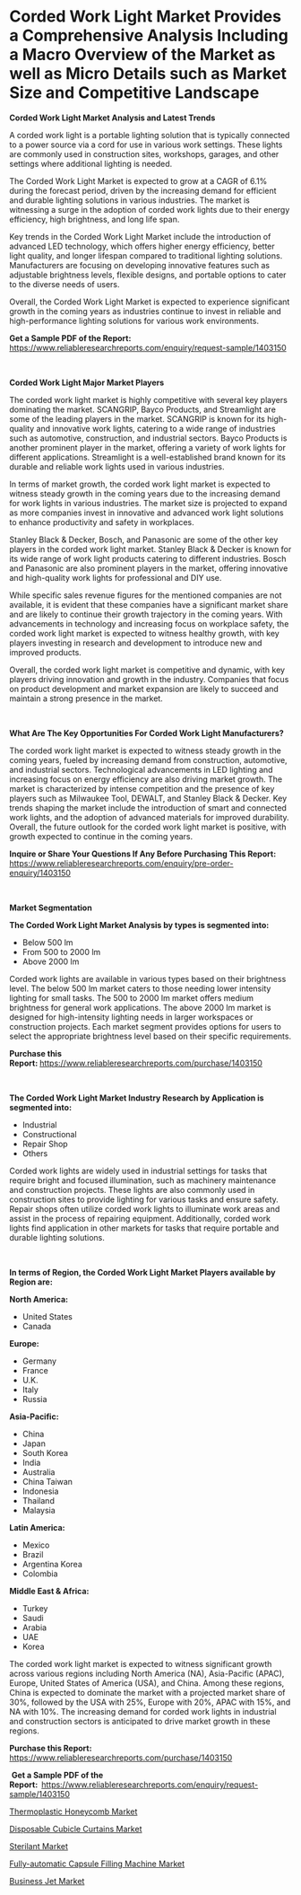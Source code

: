 <p><h1>Corded Work Light Market Provides a Comprehensive Analysis Including a Macro Overview of the Market as well as Micro Details such as Market Size and Competitive Landscape</h1></p><p><strong>Corded Work Light Market Analysis and Latest Trends</strong></p>
<p><p>A corded work light is a portable lighting solution that is typically connected to a power source via a cord for use in various work settings. These lights are commonly used in construction sites, workshops, garages, and other settings where additional lighting is needed.</p><p>The Corded Work Light Market is expected to grow at a CAGR of 6.1% during the forecast period, driven by the increasing demand for efficient and durable lighting solutions in various industries. The market is witnessing a surge in the adoption of corded work lights due to their energy efficiency, high brightness, and long life span.</p><p>Key trends in the Corded Work Light Market include the introduction of advanced LED technology, which offers higher energy efficiency, better light quality, and longer lifespan compared to traditional lighting solutions. Manufacturers are focusing on developing innovative features such as adjustable brightness levels, flexible designs, and portable options to cater to the diverse needs of users.</p><p>Overall, the Corded Work Light Market is expected to experience significant growth in the coming years as industries continue to invest in reliable and high-performance lighting solutions for various work environments.</p></p>
<p><strong>Get a Sample PDF of the Report:&nbsp;</strong> <a href="https://www.reliableresearchreports.com/enquiry/request-sample/1403150">https://www.reliableresearchreports.com/enquiry/request-sample/1403150</a></p>
<p>&nbsp;</p>
<p><strong>Corded Work Light Major Market Players</strong></p>
<p><p>The corded work light market is highly competitive with several key players dominating the market. SCANGRIP, Bayco Products, and Streamlight are some of the leading players in the market. SCANGRIP is known for its high-quality and innovative work lights, catering to a wide range of industries such as automotive, construction, and industrial sectors. Bayco Products is another prominent player in the market, offering a variety of work lights for different applications. Streamlight is a well-established brand known for its durable and reliable work lights used in various industries.</p><p>In terms of market growth, the corded work light market is expected to witness steady growth in the coming years due to the increasing demand for work lights in various industries. The market size is projected to expand as more companies invest in innovative and advanced work light solutions to enhance productivity and safety in workplaces.</p><p>Stanley Black & Decker, Bosch, and Panasonic are some of the other key players in the corded work light market. Stanley Black & Decker is known for its wide range of work light products catering to different industries. Bosch and Panasonic are also prominent players in the market, offering innovative and high-quality work lights for professional and DIY use.</p><p>While specific sales revenue figures for the mentioned companies are not available, it is evident that these companies have a significant market share and are likely to continue their growth trajectory in the coming years. With advancements in technology and increasing focus on workplace safety, the corded work light market is expected to witness healthy growth, with key players investing in research and development to introduce new and improved products.</p><p>Overall, the corded work light market is competitive and dynamic, with key players driving innovation and growth in the industry. Companies that focus on product development and market expansion are likely to succeed and maintain a strong presence in the market.</p></p>
<p>&nbsp;</p>
<p><strong>What Are The Key Opportunities For Corded Work Light Manufacturers?</strong></p>
<p><p>The corded work light market is expected to witness steady growth in the coming years, fueled by increasing demand from construction, automotive, and industrial sectors. Technological advancements in LED lighting and increasing focus on energy efficiency are also driving market growth. The market is characterized by intense competition and the presence of key players such as Milwaukee Tool, DEWALT, and Stanley Black & Decker. Key trends shaping the market include the introduction of smart and connected work lights, and the adoption of advanced materials for improved durability. Overall, the future outlook for the corded work light market is positive, with growth expected to continue in the coming years.</p></p>
<p><strong>Inquire or Share Your Questions If Any Before Purchasing This Report:</strong> <a href="https://www.reliableresearchreports.com/enquiry/pre-order-enquiry/1403150">https://www.reliableresearchreports.com/enquiry/pre-order-enquiry/1403150</a></p>
<p>&nbsp;</p>
<p><strong>Market Segmentation</strong></p>
<p><strong>The Corded Work Light Market Analysis by types is segmented into:</strong></p>
<p><ul><li>Below 500 lm</li><li>From 500 to 2000 lm</li><li>Above 2000 lm</li></ul></p>
<p><p>Corded work lights are available in various types based on their brightness level. The below 500 lm market caters to those needing lower intensity lighting for small tasks. The 500 to 2000 lm market offers medium brightness for general work applications. The above 2000 lm market is designed for high-intensity lighting needs in larger workspaces or construction projects. Each market segment provides options for users to select the appropriate brightness level based on their specific requirements.</p></p>
<p><strong>Purchase this Report:&nbsp;</strong><a href="https://www.reliableresearchreports.com/purchase/1403150">https://www.reliableresearchreports.com/purchase/1403150</a></p>
<p>&nbsp;</p>
<p><strong>The Corded Work Light Market Industry Research by Application is segmented into:</strong></p>
<p><ul><li>Industrial</li><li>Constructional</li><li>Repair Shop</li><li>Others</li></ul></p>
<p><p>Corded work lights are widely used in industrial settings for tasks that require bright and focused illumination, such as machinery maintenance and construction projects. These lights are also commonly used in construction sites to provide lighting for various tasks and ensure safety. Repair shops often utilize corded work lights to illuminate work areas and assist in the process of repairing equipment. Additionally, corded work lights find application in other markets for tasks that require portable and durable lighting solutions.</p></p>
<p>&nbsp;</p>
<p><strong>In terms of Region, the Corded Work Light Market Players available by Region are:</strong></p>
<p>
    <p> <strong> North America: </strong>
        <ul>
            <li>United States</li>
            <li>Canada</li>
        </ul>
        </p> 
    <p> <strong> Europe: </strong>
        <ul>
            <li>Germany</li>
            <li>France</li>
            <li>U.K.</li>
            <li>Italy</li>
            <li>Russia</li>
        </ul>
        </p> 
    <p> <strong> Asia-Pacific: </strong>
        <ul>
            <li>China</li>
            <li>Japan</li>
            <li>South Korea</li>
            <li>India</li>
            <li>Australia</li>
            <li>China Taiwan</li>
            <li>Indonesia</li>
            <li>Thailand</li>
            <li>Malaysia</li>
        </ul>
        </p> 
    <p> <strong> Latin America: </strong>
        <ul>
            <li>Mexico</li>
            <li>Brazil</li>
            <li>Argentina Korea</li>
            <li>Colombia</li>
        </ul>
        </p> 
    <p> <strong> Middle East & Africa: </strong>
        <ul>
            <li>Turkey</li>
            <li>Saudi</li>
            <li>Arabia</li>
            <li>UAE</li>
            <li>Korea</li>
        </ul>
    </p>
    </p>
<p><p>The corded work light market is expected to witness significant growth across various regions including North America (NA), Asia-Pacific (APAC), Europe, United States of America (USA), and China. Among these regions, China is expected to dominate the market with a projected market share of 30%, followed by the USA with 25%, Europe with 20%, APAC with 15%, and NA with 10%. The increasing demand for corded work lights in industrial and construction sectors is anticipated to drive market growth in these regions.</p></p>
<p><strong>Purchase this Report: </strong><a href="https://www.reliableresearchreports.com/purchase/1403150">https://www.reliableresearchreports.com/purchase/1403150</a></p>
<p>&nbsp;<strong>Get a Sample PDF of the Report:&nbsp;&nbsp;</strong><a href="https://www.reliableresearchreports.com/enquiry/request-sample/1403150">https://www.reliableresearchreports.com/enquiry/request-sample/1403150</a></p>
<p><strong></strong></p>
<p><p><a href="https://view.publitas.com/reportprime-1/thermoplastic-honeycomb-market-growth-market-trends-covid-19-impact-and-forecasts-for-period-from-2024-2031/">Thermoplastic Honeycomb Market</a></p><p><a href="https://github.com/khayangel/Market-Research-Report-List-2/blob/main/disposable-cubicle-curtains-market.md">Disposable Cubicle Curtains Market</a></p><p><a href="https://view.publitas.com/reportprime-1/insights-into-sterilant-market-size-analysing-market-share-trends-and-growth-from-2024-to-2031/">Sterilant Market</a></p><p><a href="https://github.com/YashRP12/Market-Research-Report-List-3/blob/main/fully-automatic-capsule-filling-machine-market.md">Fully-automatic Capsule Filling Machine Market</a></p><p><a href="https://pretty-mail-caf.notion.site/Business-Jet-Market-Research-Report-Reveals-The-Latest-Trends-And-Opportunities-of-this-Market-for-P-0b70ddc190ce496db739f12d2277e829">Business Jet Market</a></p></p>